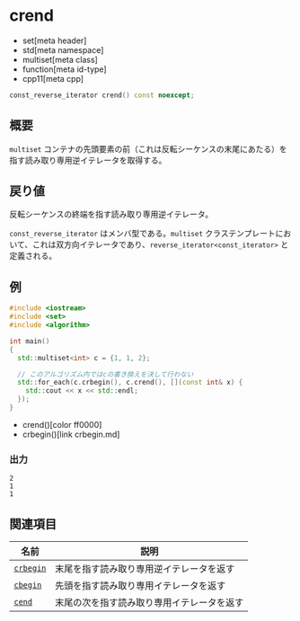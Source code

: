 # crend
* set[meta header]
* std[meta namespace]
* multiset[meta class]
* function[meta id-type]
* cpp11[meta cpp]

```cpp
const_reverse_iterator crend() const noexcept;
```


## 概要
`multiset` コンテナの先頭要素の前（これは反転シーケンスの末尾にあたる）を指す読み取り専用逆イテレータを取得する。


## 戻り値
反転シーケンスの終端を指す読み取り専用逆イテレータ。

`const_reverse_iterator` はメンバ型である。`multiset` クラステンプレートにおいて、これは双方向イテレータであり、`reverse_iterator<const_iterator>` と定義される。


## 例
```cpp example
#include <iostream>
#include <set>
#include <algorithm>

int main()
{
  std::multiset<int> c = {1, 1, 2};

  // このアルゴリズム内ではcの書き換えを決して行わない
  std::for_each(c.crbegin(), c.crend(), [](const int& x) {
    std::cout << x << std::endl;
  });
}
```
* crend()[color ff0000]
* crbegin()[link crbegin.md]

### 出力
```
2
1
1
```

## 関連項目

| 名前                    | 説明                         |
|-------------------------|------------------------------|
| [`crbegin`](crbegin.md) | 末尾を指す読み取り専用逆イテレータを返す |
| [`cbegin`](cbegin.md)   | 先頭を指す読み取り専用イテレータを返す   |
| [`cend`](cend.md)       | 末尾の次を指す読み取り専用イテレータを返す   |
